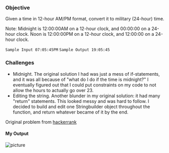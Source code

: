 ### Objective
Given a time in 12-hour AM/PM format, convert it to military (24-hour) time.

Note: Midnight is 12:00:00AM on a 12-hour clock, and 00:00:00 on a 24-hour clock. Noon is 12:00:00PM on a 12-hour clock, and 12:00:00 on a 24-hour clock.

```Sample Input 07:05:45PM```
```Sample Output 19:05:45```

### Challenges
- Midnight. The original solution I had was just a mess of if-statements, and it was all because of "what do I do if the time is midnight?" 
I eventually figured out that I could put constraints on my code to not allow the hours to actually go over 23.
- Editing the string. Another blunder in my original solution: it had many "return" statements. This looked messy and was hard to follow. I decided to build and edit one Stringbuilder object throughout the function, and return whatever became of it by the end. 

Original problem from [hackerrank](https://www.hackerrank.com/challenges/time-conversion/problem) 

#### My Output
![picture](https://puu.sh/D7NSc/496c52eff6.png)
